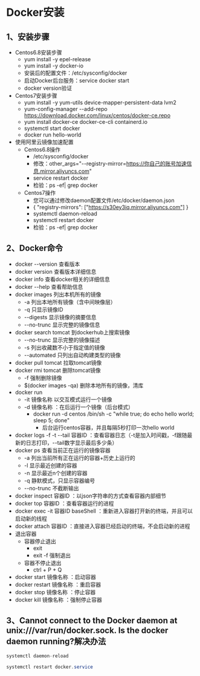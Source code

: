 # Docker安装

## 1、安装步骤

- Centos6.8安装步骤
  - yum install -y epel-release
  - yum install -y docker-io
  - 安装后的配置文件：/etc/sysconfig/docker
  - 启动Docker后台服务：service docker start
  - docker version验证
- Centos7安装步骤
  - yum  install  -y  yum-utils  device-mapper-persistent-data  lvm2
  - yum-config-manager  --add-repo  https://download.docker.com/linux/centos/docker-ce.repo
  - yum  install  docker-ce  docker-ce-cli  containerd.io
  - systemctl  start  docker
  - docker  run  hello-world
- 使用阿里云镜像加速配置
  - Centos6.8操作
    - /etc/sysconfig/docker
    - 修改：other_args="--registry-mirror=https://你自己的账号加速信息.mirror.aliyuncs.com"
    - service restart docker
    - 检验：ps -ef| grep docker
  - Centos7操作
    - 您可以通过修改daemon配置文件/etc/docker/daemon.json
    - {
      "registry-mirrors": ["https://s30ey3iq.mirror.aliyuncs.com"]
      }
    - systemctl daemon-reload
    - systemctl restart docker
    - 检验：ps -ef| grep docker

## 2、Docker命令

- docker --version  查看版本
- docker version  查看版本详细信息
- docker info  查看docker相关的详细信息
- docker --help  查看帮助信息
- docker images  列出本机所有的镜像
  - -a  列出本地所有镜像（含中间映像层）
  - -q  只显示镜像ID
  - --digests  显示镜像的摘要信息
  - --no-trunc  显示完整的镜像信息
- docker search  tomcat  到dockerhub上搜索镜像
  - --no-trunc  显示完整的镜像描述
  - -s  列出收藏数不小于指定值的镜像
  - --automated  只列出自动构建类型的镜像
- docker pull  tomcat  拉取tomcat镜像
- docker rmi  tomcat  删除tomcat镜像
  - -f  强制删除镜像
  - $(docker  images  -qa)  删除本地所有的镜像，清库
- docker  run
  - -it  镜像名称   以交互模式运行一个镜像
  - -d  镜像名称   ：在后运行一个镜像（后台模式）
    - docker  run  -d  centos  /bin/sh  -c  "while true; do echo hello world; sleep 5; done"
      - 后台运行centos容器，并且每隔5秒打印一次hello world
- docker  logs  -f  -t  --tail  容器ID  ：查看容器日志（-t是加入时间戳，-f跟随最新的日志打印，--tail数字显示最后多少条）
- docker  ps  查看当前正在运行的镜像容器
  - -a  列出当前所有正在运行的容器+历史上运行的
  - -l  显示最近创建的容器
  - -n  显示最近n个创建的容器
  - -q  静默模式，只显示容器编号
  - --no-trunc  不截断输出
- docker  inspect  容器ID  ：以json字符串的方式查看容器内部细节
- docker  top  容器ID  ：查看容器运行的进程
- docker  exec -it  容器ID baseShell  ：重新进入容器打开新的终端，并且可以启动新的线程
- docker  attach  容器ID  ：直接进入容器已经启动的终端，不会启动新的进程
- 退出容器
  - 容器停止退出
    - exit  
    - exit  -f  强制退出
  - 容器不停止退出
    - ctrl + P + Q
- docker  start  镜像名称  ：启动容器
- docker  restart  镜像名称  ：重启容器
- docker  stop  镜像名称  ：停止容器
- docker  kill  镜像名称  ：强制停止容器

## 3、Cannot connect to the Docker daemon at unix:///var/run/docker.sock. Is the docker daemon running?解决办法

```java
systemctl daemon-reload

systemctl restart docker.service
```

























